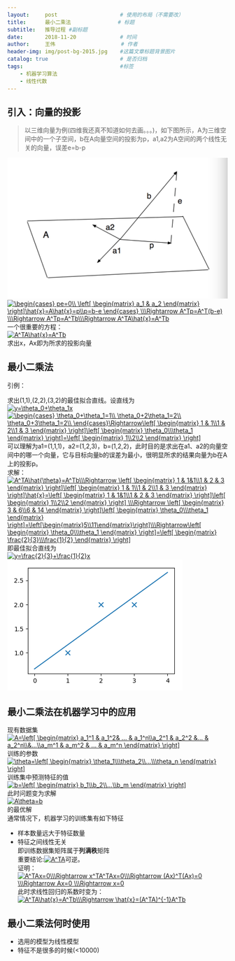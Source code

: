 ```yaml
---
layout:     post                    # 使用的布局（不需要改）
title:      最小二乘法               # 标题 
subtitle:   推导过程 #副标题
date:       2018-11-20              # 时间
author:     王伟                     # 作者
header-img: img/post-bg-2015.jpg    #这篇文章标题背景图片
catalog: true                       # 是否归档
tags:                               #标签
    - 机器学习算法
    - 线性代数
---
```


## 引入：向量的投影

> 以三维向量为例(四维我还真不知道如何去画。。。)，如下图所示，A为三维空间中的一个子空间，b在A向量空间的投影为p，a1,a2为A空间的两个线性无关的向量，误差e=b-p 

![](/img/向量投影.jpg)  
<a href="https://www.codecogs.com/eqnedit.php?latex=\begin{cases}&space;pe=0\\&space;\left[&space;\begin{matrix}&space;a_1&space;&&space;a_2&space;\end{matrix}&space;\right]\hat{x}=A\hat{x}=p\\p=b-e&space;\end{cases}&space;\\\Rightarrow&space;A^Tp=A^T(b-e)&space;\\\Rightarrow&space;A^Tp=A^Tb\\\Rightarrow&space;A^TA\hat{x}=A^Tb" target="_blank"><img src="https://latex.codecogs.com/gif.latex?\begin{cases}&space;pe=0\\&space;\left[&space;\begin{matrix}&space;a_1&space;&&space;a_2&space;\end{matrix}&space;\right]\hat{x}=A\hat{x}=p\\p=b-e&space;\end{cases}&space;\\\Rightarrow&space;A^Tp=A^T(b-e)&space;\\\Rightarrow&space;A^Tp=A^Tb\\\Rightarrow&space;A^TA\hat{x}=A^Tb" title="\begin{cases} pe=0\\ \left[ \begin{matrix} a_1 & a_2 \end{matrix} \right]\hat{x}=A\hat{x}=p\\p=b-e \end{cases} \\\Rightarrow A^Tp=A^T(b-e) \\\Rightarrow A^Tp=A^Tb\\\Rightarrow A^TA\hat{x}=A^Tb" /></a>  
一个很重要的方程：  
<a href="https://www.codecogs.com/eqnedit.php?latex=A^TA\hat{x}=A^Tb" target="_blank"><img src="https://latex.codecogs.com/gif.latex?A^TA\hat{x}=A^Tb" title="A^TA\hat{x}=A^Tb" /></a>  
求出x，Ax即为所求的投影向量  

## 最小二乘法

引例：  

求出(1,1),(2,2),(3,2)的最佳拟合直线。设直线为  
<a href="https://www.codecogs.com/eqnedit.php?latex=y=\theta_0&plus;\theta_1x" target="_blank"><img src="https://latex.codecogs.com/gif.latex?y=\theta_0&plus;\theta_1x" title="y=\theta_0+\theta_1x" /></a>  
<a href="https://www.codecogs.com/eqnedit.php?latex=\begin{cases}&space;\theta_0&plus;\theta_1=1\\&space;\theta_0&plus;2\theta_1=2\\&space;\theta_0&plus;3\theta_1=2\\&space;\end{cases}\Rightarrow\left[&space;\begin{matrix}&space;1&space;&&space;1\\1&space;&&space;2\\1&space;&&space;3&space;\end{matrix}&space;\right]\left[&space;\begin{matrix}&space;\theta_0\\\theta_1&space;\end{matrix}&space;\right]=\left[&space;\begin{matrix}&space;1\\2\\2&space;\end{matrix}&space;\right]" target="_blank"><img src="https://latex.codecogs.com/gif.latex?\begin{cases}&space;\theta_0&plus;\theta_1=1\\&space;\theta_0&plus;2\theta_1=2\\&space;\theta_0&plus;3\theta_1=2\\&space;\end{cases}\Rightarrow\left[&space;\begin{matrix}&space;1&space;&&space;1\\1&space;&&space;2\\1&space;&&space;3&space;\end{matrix}&space;\right]\left[&space;\begin{matrix}&space;\theta_0\\\theta_1&space;\end{matrix}&space;\right]=\left[&space;\begin{matrix}&space;1\\2\\2&space;\end{matrix}&space;\right]" title="\begin{cases} \theta_0+\theta_1=1\\ \theta_0+2\theta_1=2\\ \theta_0+3\theta_1=2\\ \end{cases}\Rightarrow\left[ \begin{matrix} 1 & 1\\1 & 2\\1 & 3 \end{matrix} \right]\left[ \begin{matrix} \theta_0\\\theta_1 \end{matrix} \right]=\left[ \begin{matrix} 1\\2\\2 \end{matrix} \right]" /></a>   
可以理解为a1=(1,1,1)，a2=(1,2,3)，b=(1,2,2)，此时目的是求出在a1、a2的向量空间中的哪一个向量，它与目标向量b的误差为最小，很明显所求的结果向量为b在A上的投影p。  
求解：  
<a href="https://www.codecogs.com/eqnedit.php?latex=A^TA\hat{\theta}=A^Tb\\\Rightarrow&space;\left[&space;\begin{matrix}&space;1&space;&&space;1&1\\1&space;&&space;2&space;&&space;3&space;\end{matrix}&space;\right]\left[&space;\begin{matrix}&space;1&space;&&space;1\\1&space;&&space;2\\1&space;&&space;3&space;\end{matrix}&space;\right]\hat{x}=\left[&space;\begin{matrix}&space;1&space;&&space;1&1\\1&space;&&space;2&space;&&space;3&space;\end{matrix}&space;\right]\left[&space;\begin{matrix}&space;1\\2\\2&space;\end{matrix}&space;\right]&space;\\\Rightarrow&space;\left[&space;\begin{matrix}&space;3&space;&&space;6\\6&space;&&space;14&space;\end{matrix}&space;\right]\left[&space;\begin{matrix}&space;\theta_0\\\theta_1&space;\end{matrix}&space;\right]=\left[\begin{matrix}5\\11\end{matrix}\right]\\\Rightarrow\left[&space;\begin{matrix}&space;\theta_0\\\theta_1&space;\end{matrix}&space;\right]=\left[&space;\begin{matrix}&space;\frac{2}{3}\\\frac{1}{2}&space;\end{matrix}&space;\right]" target="_blank"><img src="https://latex.codecogs.com/gif.latex?A^TA\hat{\theta}=A^Tb\\\Rightarrow&space;\left[&space;\begin{matrix}&space;1&space;&&space;1&1\\1&space;&&space;2&space;&&space;3&space;\end{matrix}&space;\right]\left[&space;\begin{matrix}&space;1&space;&&space;1\\1&space;&&space;2\\1&space;&&space;3&space;\end{matrix}&space;\right]\hat{x}=\left[&space;\begin{matrix}&space;1&space;&&space;1&1\\1&space;&&space;2&space;&&space;3&space;\end{matrix}&space;\right]\left[&space;\begin{matrix}&space;1\\2\\2&space;\end{matrix}&space;\right]&space;\\\Rightarrow&space;\left[&space;\begin{matrix}&space;3&space;&&space;6\\6&space;&&space;14&space;\end{matrix}&space;\right]\left[&space;\begin{matrix}&space;\theta_0\\\theta_1&space;\end{matrix}&space;\right]=\left[\begin{matrix}5\\11\end{matrix}\right]\\\Rightarrow\left[&space;\begin{matrix}&space;\theta_0\\\theta_1&space;\end{matrix}&space;\right]=\left[&space;\begin{matrix}&space;\frac{2}{3}\\\frac{1}{2}&space;\end{matrix}&space;\right]" title="A^TA\hat{\theta}=A^Tb\\\Rightarrow \left[ \begin{matrix} 1 & 1&1\\1 & 2 & 3 \end{matrix} \right]\left[ \begin{matrix} 1 & 1\\1 & 2\\1 & 3 \end{matrix} \right]\hat{x}=\left[ \begin{matrix} 1 & 1&1\\1 & 2 & 3 \end{matrix} \right]\left[ \begin{matrix} 1\\2\\2 \end{matrix} \right] \\\Rightarrow \left[ \begin{matrix} 3 & 6\\6 & 14 \end{matrix} \right]\left[ \begin{matrix} \theta_0\\\theta_1 \end{matrix} \right]=\left[\begin{matrix}5\\11\end{matrix}\right]\\\Rightarrow\left[ \begin{matrix} \theta_0\\\theta_1 \end{matrix} \right]=\left[ \begin{matrix} \frac{2}{3}\\\frac{1}{2} \end{matrix} \right]" /></a>  
即最佳拟合直线为  
<a href="https://www.codecogs.com/eqnedit.php?latex=y=\frac{2}{3}&plus;\frac{1}{2}x" target="_blank"><img src="https://latex.codecogs.com/gif.latex?y=\frac{2}{3}&plus;\frac{1}{2}x" title="y=\frac{2}{3}+\frac{1}{2}x" /></a>  
![](/img/拟合直线.png)
## 最小二乘法在机器学习中的应用
现有数据集  
<a href="https://www.codecogs.com/eqnedit.php?latex=A=\left[&space;\begin{matrix}&space;a_1^1&space;&&space;a_1^2&&space;...&space;&&space;a_1^n\\a_2^1&space;&&space;a_2^2&space;&...&space;&&space;a_2^n\\&...\\a_m^1&space;&&space;a_m^2&space;&&space;...&space;&&space;a_m^n&space;\end{matrix}&space;\right]" target="_blank"><img src="https://latex.codecogs.com/gif.latex?A=\left[&space;\begin{matrix}&space;a_1^1&space;&&space;a_1^2&&space;...&space;&&space;a_1^n\\a_2^1&space;&&space;a_2^2&space;&...&space;&&space;a_2^n\\&...\\a_m^1&space;&&space;a_m^2&space;&&space;...&space;&&space;a_m^n&space;\end{matrix}&space;\right]" title="A=\left[ \begin{matrix} a_1^1 & a_1^2& ... & a_1^n\\a_2^1 & a_2^2 &... & a_2^n\\&...\\a_m^1 & a_m^2 & ... & a_m^n \end{matrix} \right]" /></a>  
训练的参数  
<a href="https://www.codecogs.com/eqnedit.php?latex=\theta=\left[&space;\begin{matrix}&space;\theta_1\\\theta_2\\...\\\theta_n&space;\end{matrix}&space;\right]" target="_blank"><img src="https://latex.codecogs.com/gif.latex?\theta=\left[&space;\begin{matrix}&space;\theta_1\\\theta_2\\...\\\theta_n&space;\end{matrix}&space;\right]" title="\theta=\left[ \begin{matrix} \theta_1\\\theta_2\\...\\\theta_n \end{matrix} \right]" /></a>  
训练集中预测特征的值  
<a href="https://www.codecogs.com/eqnedit.php?latex=b=\left[&space;\begin{matrix}&space;b_1\\b_2\\...\\b_m&space;\end{matrix}&space;\right]" target="_blank"><img src="https://latex.codecogs.com/gif.latex?b=\left[&space;\begin{matrix}&space;b_1\\b_2\\...\\b_m&space;\end{matrix}&space;\right]" title="b=\left[ \begin{matrix} b_1\\b_2\\...\\b_m \end{matrix} \right]" /></a>  
此时问题变为求解  
<a href="https://www.codecogs.com/eqnedit.php?latex=A\theta=b" target="_blank"><img src="https://latex.codecogs.com/gif.latex?A\theta=b" title="A\theta=b" /></a>  
的最优解   
通常情况下，机器学习的训练集有如下特征  
- 样本数量远大于特征数量
- 特征之间线性无关  
即训练数据集矩阵属于**列满秩**矩阵  
重要结论:<a href="https://www.codecogs.com/eqnedit.php?latex=A^TA" target="_blank"><img src="https://latex.codecogs.com/gif.latex?A^TA" title="A^TA" /></a>可逆。  
证明：  
<a href="https://www.codecogs.com/eqnedit.php?latex=A^TAx=0\\\Rightarrow&space;x^TA^TAx=0\\\Rightarrow&space;(Ax)^T(Ax)=0&space;\\\Rightarrow&space;Ax=0&space;\\\Rightarrow&space;x=0" target="_blank"><img src="https://latex.codecogs.com/gif.latex?A^TAx=0\\\Rightarrow&space;x^TA^TAx=0\\\Rightarrow&space;(Ax)^T(Ax)=0&space;\\\Rightarrow&space;Ax=0&space;\\\Rightarrow&space;x=0" title="A^TAx=0\\\Rightarrow x^TA^TAx=0\\\Rightarrow (Ax)^T(Ax)=0 \\\Rightarrow Ax=0 \\\Rightarrow x=0" /></a>   
此时求线性回归的系数时变为：  
<a href="https://www.codecogs.com/eqnedit.php?latex=A^TA\hat{x}=A^Tb\\\Rightarrow&space;\hat{x}=(A^TA)^{-1}A^Tb" target="_blank"><img src="https://latex.codecogs.com/gif.latex?A^TA\hat{x}=A^Tb\\\Rightarrow&space;\hat{x}=(A^TA)^{-1}A^Tb" title="A^TA\hat{x}=A^Tb\\\Rightarrow \hat{x}=(A^TA)^{-1}A^Tb" /></a>  
## 最小二乘法何时使用
- 选用的模型为线性模型
- 特征不是很多的时候(<10000)

